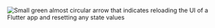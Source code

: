![Small green almost circular arrow that indicates reloading the UI of a Flutter app and resetting any state values](/assets/images/docs/testing/debugging/vscode-icons/hot-restart.png)